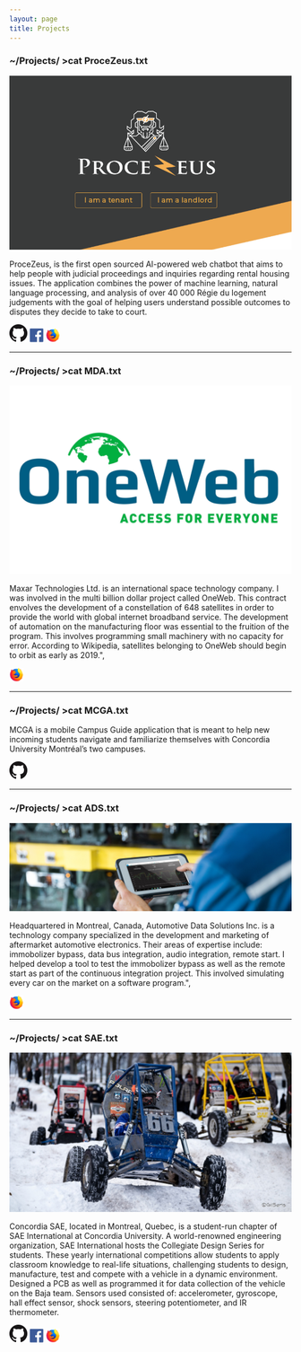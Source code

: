 ```yaml
---
layout: page
title: Projects
---
```


### ~/Projects/ >cat ProceZeus.txt

![alt text](/assets/img/procezeus.png)

ProceZeus, is the first open sourced AI-powered web chatbot that aims to help people with judicial proceedings and inquiries regarding rental housing issues. The application combines the power of machine learning, natural language processing, and analysis of over 40 000 Régie du logement judgements with the goal of helping users understand possible outcomes to disputes they decide to take to court.


<div class="contact-content">
    <a href="https://github.com/Cyberjusticelab/JusticeAI" target="_blank"><img src="/assets/img/github-logo.png"></a>
    <a href="https://www.facebook.com/procezeus/?ref=br_rs" target="_blank"><img src="/assets/img/facebook-logo.png" width="25px"></a>
    <a href="https://capstone.cyberjustice.ca/" target="_blank"><img src="/assets/img/firefox-logo.png" width="25px"></a>
</div>

---

### ~/Projects/ >cat MDA.txt

![alt text](/assets/img/oneweb.png)

Maxar Technologies Ltd. is an international space technology company. I was involved in the multi billion dollar project called OneWeb. This contract envolves the development of a constellation of 648 satellites in order to provide the world with global internet broadband service. The development of automation on the manufacturing floor was essential to the fruition of the program. This involves programming small machinery with no capacity for error. According to Wikipedia, satellites belonging to OneWeb should begin to orbit as early as 2019.",

<div class="contact-content">
    <a href="https://mdacorporation.com/" target="_blank"><img src="/assets/img/firefox-logo.png" width="25px"></a> 
</div>

---

### ~/Projects/ >cat MCGA.txt

MCGA is a mobile Campus Guide application that is meant to help new incoming students navigate and familiarize themselves with Concordia University Montréal’s two campuses. 

<div class="contact-content">
    <a href="https://github.com/Taimoorrana1/MCGA" target="_blank"><img src="/assets/img/github-logo.png"></a>
</div>

---

### ~/Projects/ >cat ADS.txt

![alt text](/assets/img/ads.png)

Headquartered in Montreal, Canada, Automotive Data Solutions Inc. is a technology company specialized in the development and marketing of aftermarket automotive electronics. Their areas of expertise include: immobolizer bypass, data bus integration, audio integration, remote start. I helped develop a tool to test the immobolizer bypass as well as the remote start as part of the continuous integration project. This involved simulating every car on the market on a software program.",

<div class="contact-content">
    <a href="https://www.adsdata.ca/" target="_blank"><img src="/assets/img/firefox-logo.png" width="25px"></a> 
</div>

---

### ~/Projects/ >cat SAE.txt

![alt text](/assets/img/sae.png)

Concordia SAE, located in Montreal, Quebec, is a student-run chapter of SAE International at Concordia University. A world-renowned engineering organization, SAE International hosts the Collegiate Design Series for students. These yearly international competitions allow students to apply classroom knowledge to real-life situations, challenging students to design, manufacture, test and compete with a vehicle in a dynamic environment.  
Designed a PCB as well as programmed it for data collection of the vehicle on the Baja team. Sensors used consisted of: accelerometer, gyroscope, hall effect sensor, shock sensors, steering potentiometer, and IR thermometer.

<div class="contact-content">
    <a href="https://github.com/Samuel-Campbell/ConcordiaBajaComputer" target="_blank"><img src="/assets/img/github-logo.png"></a>
    <a href="https://www.facebook.com/concordiasae/" target="_blank"><img src="/assets/img/facebook-logo.png" width="25px"></a>
    <a href="http://www.concordiasae.ca/" target="_blank"><img src="/assets/img/firefox-logo.png" width="25px"></a> 
</div>
